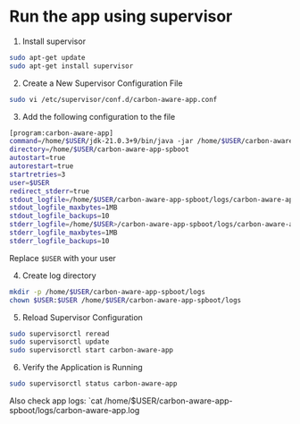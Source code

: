 # Run the app using supervisor

1. Install supervisor
```bash
sudo apt-get update
sudo apt-get install supervisor
```
2. Create a New Supervisor Configuration File
```bash
sudo vi /etc/supervisor/conf.d/carbon-aware-app.conf
```

3. Add the following configuration to the file
```bash
[program:carbon-aware-app]
command=/home/$USER/jdk-21.0.3+9/bin/java -jar /home/$USER/carbon-aware-app-spboot/carbon-aware-0.1.0.jar
directory=/home/$USER/carbon-aware-app-spboot
autostart=true
autorestart=true
startretries=3
user=$USER
redirect_stderr=true
stdout_logfile=/home/$USER/carbon-aware-app-spboot/logs/carbon-aware-app.log
stdout_logfile_maxbytes=1MB
stdout_logfile_backups=10
stderr_logfile=/home/$USER>/carbon-aware-app-spboot/logs/carbon-aware-app.err
stderr_logfile_maxbytes=1MB
stderr_logfile_backups=10
```
Replace `$USER` with your user 

4. Create log directory
```bash
mkdir -p /home/$USER/carbon-aware-app-spboot/logs
chown $USER:$USER /home/$USER/carbon-aware-app-spboot/logs
```

5. Reload Supervisor Configuration
```bash
sudo supervisorctl reread
sudo supervisorctl update
sudo supervisorctl start carbon-aware-app
```
6. Verify the Application is Running
```bash
sudo supervisorctl status carbon-aware-app
```

Also check app logs: `cat /home/$USER/carbon-aware-app-spboot/logs/carbon-aware-app.log

